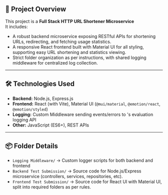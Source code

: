 

## 🚀 Project Overview

This project is a **Full Stack HTTP URL Shortener Microservice**  
It includes:
- A robust backend microservice exposing RESTful APIs for shortening URLs, redirecting, and fetching usage statistics.
- A responsive React frontend built with Material UI for all styling, supporting easy URL shortening and statistics viewing.
- Strict folder organization as per instructions, with shared logging middleware for centralized log collection.

---

## 🛠️ Technologies Used

- **Backend:** Node.js, Express.js
- **Frontend:** React (with Vite), Material UI (`@mui/material`, `@emotion/react`, `@emotion/styled`)
- **Logging:** Custom Middleware sending events/errors to 's evaluation logging API
- **Other:** JavaScript (ES6+), REST APIs

---

## 📦 Folder Details

- `Logging Middleware/` &rarr; Custom logger scripts for both backend and frontend
- `Backend Test Submission/` &rarr; Source code for Node.js/Express microservice (controllers, services, repositories, etc).
- `Frontend Test Submission/` &rarr; Source code for React UI with Material UI, split into required folders as per rules.




